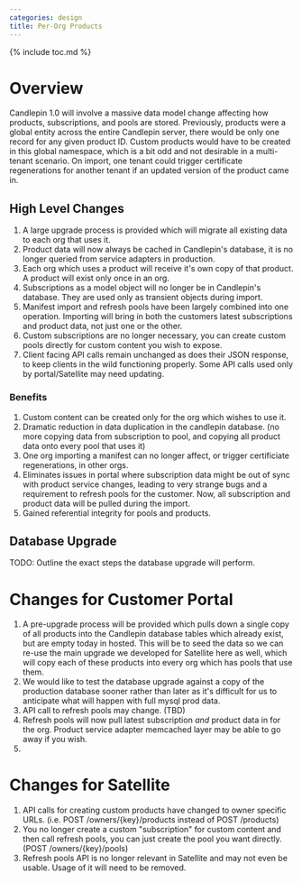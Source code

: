 ```yaml
---
categories: design
title: Per-Org Products
---
```

{% include toc.md %}

# Overview

Candlepin 1.0 will involve a massive data model change affecting how products, subscriptions, and pools are stored. Previously, products were a global entity across the entire Candlepin server, there would be only one record for any given product ID. Custom products would have to be created in this global namespace, which is a bit odd and not desirable in a multi-tenant scenario. On import, one tenant could trigger certificate regenerations for another tenant if an updated version of the product came in.

## High Level Changes

 1. A large upgrade process is provided which will migrate all existing data to each org that uses it.
 1. Product data will now always be cached in Candlepin's database, it is no longer queried from service adapters in production.
 1. Each org which uses a product will receive it's own copy of that product. A product will exist only once in an org.
 1. Subscriptions as a model object will no longer be in Candlepin's database. They are used only as transient objects during import.
 1. Manifest import and refresh pools have been largely combined into one operation. Importing will bring in both the customers latest subscriptions and product data, not just one or the other.
 1. Custom subscriptions are no longer necessary, you can create custom pools directly for custom content you wish to expose.
 1. Client facing API calls remain unchanged as does their JSON response, to keep clients in the wild functioning properly. Some API calls used only by portal/Satellite may need updating.

### Benefits

 1. Custom content can be created only for the org which wishes to use it.
 1. Dramatic reduction in data duplication in the candlepin database. (no more copying data from subscription to pool, and copying all product data onto every pool that uses it)
 1. One org importing a manifest can no longer affect, or trigger certificiate regenerations, in other orgs.
 1. Eliminates issues in portal where subscription data might be out of sync with product service changes, leading to very strange bugs and a requirement to refresh pools for the customer. Now, all subscription and product data will be pulled during the import.
 1. Gained referential integrity for pools and products.

## Database Upgrade

 TODO: Outline the exact steps the database upgrade will perform.


# Changes for Customer Portal

 1. A pre-upgrade process will be provided which pulls down a single copy of all products into the Candlepin database tables which already exist, but are empty today in hosted. This will be to seed the data so we can re-use the main upgrade we developed for Satellite here as well, which will copy each of these products into every org which has pools that use them.
 1. We would like to test the database upgrade against a copy of the production database sooner rather than later as it's difficult for us to anticipate what will happen with full mysql prod data.
 1. API call to refresh pools may change. (TBD)
 1. Refresh pools will now pull latest subscription *and* product data in for the org. Product service adapter memcached layer may be able to go away if you wish.
 1.


# Changes for Satellite

 1. API calls for creating custom products have changed to owner specific URLs. (i.e. POST /owners/{key}/products instead of POST /products)
 1. You no longer create a custom "subscription" for custom content and then call refresh pools, you can just create the pool you want directly. (POST /owners/{key}/pools)
 1. Refresh pools API is no longer relevant in Satellite and may not even be usable. Usage of it will need to be removed.

